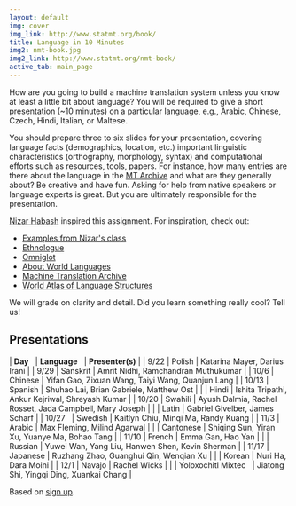 ```yaml
---
layout: default
img: cover
img_link: http://www.statmt.org/book/
title: Language in 10 Minutes
img2: nmt-book.jpg
img2_link: http://www.statmt.org/nmt-book/
active_tab: main_page 
---
```


How are you going to build a machine translation system unless you know at
least a little bit about language? You will be required to give 
a short presentation (~10 minutes) on a particular language, 
e.g., Arabic, Chinese, Czech, Hindi, Italian, or Maltese.

You should prepare three to six slides for your presentation, covering
language facts (demographics, location, etc.) important linguistic 
characteristics (orthography, morphology, syntax) and computational efforts 
such as resources, tools, papers. For instance,  how many entries are there
about the language in the [MT Archive](http://www.mt-archive.info/) 
and what are they generally about? Be creative and have fun. 
Asking for help from native speakers or language experts is great.
But you are ultimately responsible for the presentation.

[Nizar Habash](http://www.nizarhabash.com/) inspired this assignment.
For inspiration, check out:

* [Examples from Nizar's class](https://sites.google.com/site/comse6998machinetranslation/language-in-10-minutes)
* [Ethnologue](http://www.ethnologue.com/)
* [Omniglot](http://www.omniglot.com/)
* [About World Languages](http://www.aboutworldlanguages.com/)
* [Machine Translation Archive](http://www.mt-archive.info/)
* [World Atlas of Language Structures](http://wals.info/)

We will grade on clarity and detail. Did you learn 
something really cool? Tell us!

Presentations
-------------

| **Day**&nbsp;&nbsp; | **Language**&nbsp;&nbsp; | **Presenter(s)** |
| 9/22  | Polish | Katarina Mayer, Darius Irani |
| 9/29  | Sanskrit | Amrit Nidhi, Ramchandran Muthukumar |
| 10/6  | Chinese | Yifan Gao, Zixuan Wang, Taiyi Wang, Quanjun Lang |
| 10/13 | Spanish | Shuhao Lai, Brian Gabriele, Matthew Ost |
|       | Hindi | Ishita Tripathi, Ankur Kejriwal, Shreyash Kumar |
| 10/20 | Swahili | Ayush Dalmia, Rachel Rosset, Jada Campbell, Mary Joseph |
|       | Latin | Gabriel Givelber, James Scharf |
| 10/27&nbsp;&nbsp; | Swedish | Kaitlyn Chiu, Minqi Ma, Randy Kuang |
| 11/3  | Arabic | Max Fleming, Milind Agarwal |
|       | Cantonese | Shiqing Sun, Yiran Xu, Yuanye Ma, Bohao Tang |
| 11/10 | French | Emma Gan, Hao Yan |
|       | Russian | Yuwei Wan, Yang Liu, Hanwen Shen, Kevin Sherman |
| 11/17 | Japanese | Ruzhang Zhao, Guanghui Qin, Wenqian Xu |
|       | Korean | Nuri Ha, Dara Moini |
| 12/1  | Navajo | Rachel Wicks |
|       | Yoloxochitl&nbsp;Mixtec&nbsp;&nbsp; | Jiatong Shi, Yingqi Ding, Xuankai Chang |

Based on [sign up](https://docs.google.com/document/d/16nZiuk4555oQNVJ5H7AH_WpmanYC7H74H95ZczqRA-Y/edit?usp=sharing).



